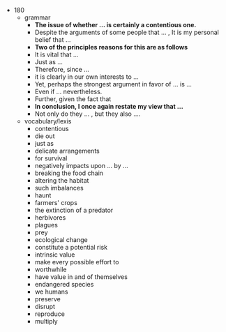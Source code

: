  - 180
    - grammar
        - <b>The issue of whether ... is certainly a contentious one.</b> 
        - Despite the arguments of some people that ... , It is my personal belief that ...
        - <b>Two of the principles reasons for this are as follows</b>
        - It is vital that ...
        - Just as ...
        - Therefore, since ...
        - it is clearly in our own interests to ...
        - Yet, perhaps the strongest argument in favor of ... is ...
        - Even if ... nevertheless.
        - Further, given the fact that 
        - <b>In conclusion, I once again restate my view that ...</b>
        - Not only do they ... , but they also ....
    - vocabulary/lexis
        - contentious
        - die out
        - just as
        - delicate arrangements
        - for survival
        - negatively impacts upon ... by ...
        - breaking the food chain
        - altering the habitat
        - such imbalances 
        - haunt
        - farmers' crops
        - the extinction of a predator
        - herbivores
        - plagues
        - prey
        - ecological change
        - constitute a potential risk
        - intrinsic value
        - make every possible effort to 
        - worthwhile
        - have value in and of themselves
        - endangered species
        - we humans
        - preserve
        - disrupt
        - reproduce
        - multiply
        